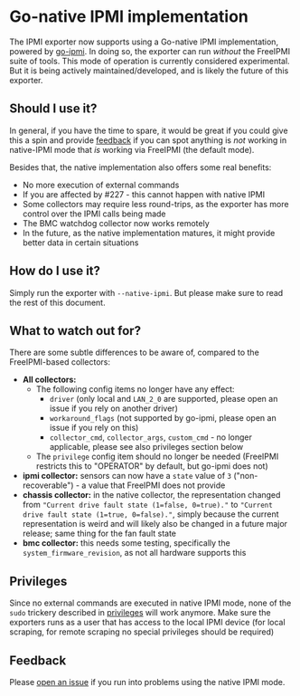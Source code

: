 # Go-native IPMI implementation

The IPMI exporter now supports using a Go-native IPMI implementation, powered
by [go-ipmi](https://github.com/bougou/go-ipmi). In doing so, the exporter can
run *without* the FreeIPMI suite of tools. This mode of operation is currently
considered experimental. But it is being actively maintained/developed, and is
likely the future of this exporter.

## Should I use it?

In general, if you have the time to spare, it would be great if you could give
this a spin and provide
[feedback](https://github.com/prometheus-community/ipmi_exporter/issues) if you
can spot anything is _not_ working in native-IPMI mode that _is_ working via
FreeIPMI (the default mode).

Besides that, the native implementation also offers some real benefits:

* No more execution of external commands
* If you are affected by #227 - this cannot happen with native IPMI
* Some collectors may require less round-trips, as the exporter has more
  control over the IPMI calls being made
* The BMC watchdog collector now works remotely
* In the future, as the native implementation matures, it might provide better
  data in certain situations

## How do I use it?

Simply run the exporter with `--native-ipmi`. But please make sure to read the
rest of this document.

## What to watch out for?

There are some subtle differences to be aware of, compared to the
FreeIPMI-based collectors:

* **All collectors:**
  * The following config items no longer have any effect:
    * `driver` (only local and `LAN_2_0` are supported, please open an issue if
      you rely on another driver)
    * `workaround_flags` (not supported by go-ipmi, please open an issue if you
      rely on this)
    * `collector_cmd`, `collector_args`, `custom_cmd` - no longer applicable,
      please see also privileges section below
  * The `privilege` config item should no longer be needed (FreeIPMI restricts
    this to "OPERATOR" by default, but go-ipmi does not)
* **ipmi collector:** sensors can now have a `state` value of `3`
  ("non-recoverable") - a value that FreeIPMI does not provide
* **chassis collector:** in the native collector, the representation changed
  from `"Current drive fault state (1=false, 0=true)."` to `"Current drive
  fault state (1=true, 0=false)."`, simply because the current representation
  is weird and will likely also be changed in a future major release; same
  thing for the fan fault state
* **bmc collector:** this needs some testing, specifically the
  `system_firmware_revision`, as not all hardware supports this

## Privileges

Since no external commands are executed in native IPMI mode, none of the `sudo`
trickery described in
[privileges](https://github.com/prometheus-community/ipmi_exporter/blob/master/docs/privileges.md)
will work anymore. Make sure the exporters runs as a user that has access to
the local IPMI device (for local scraping, for remote scraping no special
privileges should be required)

## Feedback

Please [open an
issue](https://github.com/prometheus-community/ipmi_exporter/issues) if you run
into problems using the native IPMI mode.
